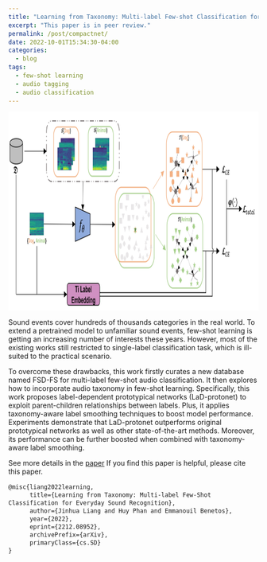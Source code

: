 ```yaml
---
title: "Learning from Taxonomy: Multi-label Few-shot Classification for Everyday Sound Recognition"
excerpt: "This paper is in peer review."
permalink: /post/compactnet/
date: 2022-10-01T15:34:30-04:00
categories:
  - blog
tags:
  - few-shot learning
  - audio tagging
  - audio classification
---
```

<img src="/assets/images/ladprotonet.jpg" height="400px" width="600px" align="center"/>

Sound events cover hundreds of thousands categories in the real world. To extend a pretrained model to unfamiliar sound events, few-shot learning is getting an increasing number of interests these years. However, most of the existing works still restricted to single-label classification task, which is ill-suited to the practical scenario.

To overcome these drawbacks, this work firstly curates a new database named FSD-FS for multi-label few-shot audio classification. It then explores how to incorporate audio taxonomy in few-shot learning. Specifically, this work proposes label-dependent prototypical networks (LaD-protonet) to exploit parent-children relationships between labels. Plus, it applies taxonomy-aware label smoothing techniques to boost model performance. Experiments demonstrate that LaD-protonet outperforms original prototypical networks as well as other state-of-the-art methods. Moreover, its performance can be further boosted when combined with taxonomy-aware label smoothing.

See more details in the [paper](https://arxiv.org/abs/2212.08952)
If you find this paper is helpful, please cite this paper.
```
@misc{liang2022learning,
      title={Learning from Taxonomy: Multi-label Few-Shot Classification for Everyday Sound Recognition}, 
      author={Jinhua Liang and Huy Phan and Emmanouil Benetos},
      year={2022},
      eprint={2212.08952},
      archivePrefix={arXiv},
      primaryClass={cs.SD}
}
```
